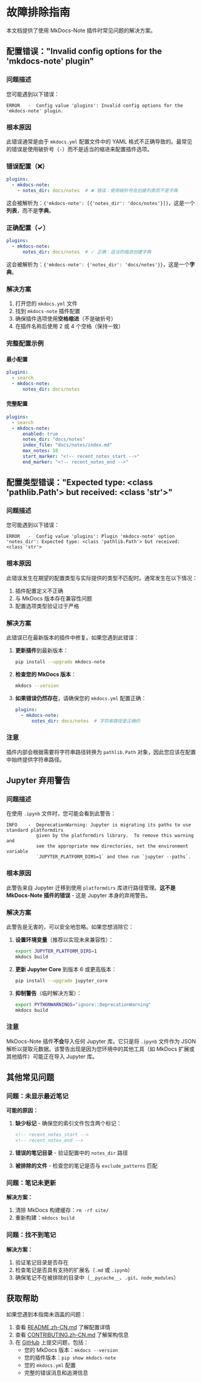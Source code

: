 # 故障排除指南

本文档提供了使用 MkDocs-Note 插件时常见问题的解决方案。

## 配置错误："Invalid config options for the 'mkdocs-note' plugin"

### 问题描述

您可能遇到以下错误：

```
ERROR   -  Config value 'plugins': Invalid config options for the 'mkdocs-note' plugin.
```

### 根本原因

此错误通常是由于 `mkdocs.yml` 配置文件中的 YAML 格式不正确导致的。最常见的错误是使用破折号（`-`）而不是适当的缩进来配置插件选项。

### 错误配置（❌）

```yaml
plugins:
  - mkdocs-note:
    - notes_dir: docs/notes  # ❌ 错误：使用破折号会创建列表而不是字典
```

这会被解析为：`{'mkdocs-note': [{'notes_dir': 'docs/notes'}]}`，这是一个**列表**，而不是**字典**。

### 正确配置（✓）

```yaml
plugins:
  - mkdocs-note:
      notes_dir: docs/notes  # ✓ 正确：适当的缩进创建字典
```

这会被解析为：`{'mkdocs-note': {'notes_dir': 'docs/notes'}}`，这是一个**字典**。

### 解决方案

1. 打开您的 `mkdocs.yml` 文件
2. 找到 `mkdocs-note` 插件配置
3. 确保插件选项使用**空格缩进**（不是破折号）
4. 在插件名称后使用 2 或 4 个空格（保持一致）

### 完整配置示例

#### 最小配置

```yaml
plugins:
  - search
  - mkdocs-note:
      notes_dir: docs/notes
```

#### 完整配置

```yaml
plugins:
  - search
  - mkdocs-note:
      enabled: true
      notes_dir: "docs/notes"
      index_file: "docs/notes/index.md"
      max_notes: 10
      start_marker: "<!-- recent_notes_start -->"
      end_marker: "<!-- recent_notes_end -->"
```

## 配置类型错误："Expected type: <class 'pathlib.Path'> but received: <class 'str'>"

### 问题描述

您可能遇到以下错误：

```
ERROR   -  Config value 'plugins': Plugin 'mkdocs-note' option 'notes_dir': Expected type: <class 'pathlib.Path'> but received: <class 'str'>
```

### 根本原因

此错误发生在期望的配置类型与实际提供的类型不匹配时。通常发生在以下情况：

1. 插件配置定义不正确
2. 与 MkDocs 版本存在兼容性问题
3. 配置选项类型验证过于严格

### 解决方案

此错误已在最新版本的插件中修复。如果您遇到此错误：

1. **更新插件**到最新版本：
   ```bash
   pip install --upgrade mkdocs-note
   ```

2. **检查您的 MkDocs 版本**：
   ```bash
   mkdocs --version
   ```

3. **如果错误仍然存在**，请确保您的 `mkdocs.yml` 配置正确：
   ```yaml
   plugins:
     - mkdocs-note:
         notes_dir: docs/notes  # 字符串路径是正确的
   ```

### 注意

插件内部会根据需要将字符串路径转换为 `pathlib.Path` 对象，因此您应该在配置中始终提供字符串路径。

## Jupyter 弃用警告

### 问题描述

在使用 `.ipynb` 文件时，您可能会看到此警告：

```
INFO    -  DeprecationWarning: Jupyter is migrating its paths to use standard platformdirs
           given by the platformdirs library.  To remove this warning and
           see the appropriate new directories, set the environment variable
           `JUPYTER_PLATFORM_DIRS=1` and then run `jupyter --paths`.
```

### 根本原因

此警告来自 Jupyter 迁移到使用 `platformdirs` 库进行路径管理。**这不是 MkDocs-Note 插件的错误** - 这是 Jupyter 本身的弃用警告。

### 解决方案

此警告是无害的，可以安全地忽略。如果您想消除它：

1. **设置环境变量**（推荐以实现未来兼容性）：

   ```bash
   export JUPYTER_PLATFORM_DIRS=1
   mkdocs build
   ```

2. **更新 Jupyter Core** 到版本 6 或更高版本：

   ```bash
   pip install --upgrade jupyter_core
   ```

3. **抑制警告**（临时解决方案）：

   ```bash
   export PYTHONWARNINGS="ignore::DeprecationWarning"
   mkdocs build
   ```

### 注意

MkDocs-Note 插件**不会**导入任何 Jupyter 库。它只是将 `.ipynb` 文件作为 JSON 解析以提取元数据。该警告出现是因为您环境中的其他工具（如 MkDocs 扩展或其他插件）可能正在导入 Jupyter 库。

## 其他常见问题

### 问题：未显示最近笔记

**可能的原因：**

1. **缺少标记** - 确保您的索引文件包含两个标记：
   ```markdown
   <!-- recent_notes_start -->
   <!-- recent_notes_end -->
   ```

2. **错误的笔记目录** - 验证配置中的 `notes_dir` 路径

3. **被排除的文件** - 检查您的笔记是否与 `exclude_patterns` 匹配

### 问题：笔记未更新

**解决方案：** 
1. 清除 MkDocs 构建缓存：`rm -rf site/`
2. 重新构建：`mkdocs build`

### 问题：找不到笔记

**解决方案：**
1. 验证笔记目录是否存在
2. 检查笔记是否具有支持的扩展名（`.md` 或 `.ipynb`）
3. 确保笔记不在被排除的目录中（`__pycache__`、`.git`、`node_modules`）

## 获取帮助

如果您遇到本指南未涵盖的问题：

1. 查看 [README.zh-CN.md](README.zh-CN.md) 了解配置详情
2. 查看 [CONTRIBUTING.zh-CN.md](CONTRIBUTING.zh-CN.md) 了解架构信息
3. 在 [GitHub](https://github.com/virtualguard101/mkdocs-note/issues) 上提交问题，包括：
   - 您的 MkDocs 版本：`mkdocs --version`
   - 您的插件版本：`pip show mkdocs-note`
   - 您的 `mkdocs.yml` 配置
   - 完整的错误消息和追溯信息

